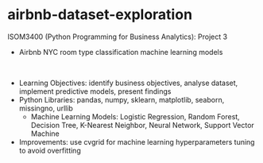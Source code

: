 # airbnb-dataset-exploration

ISOM3400 (Python Programming for Business Analytics): Project 3
- Airbnb NYC room type classification machine learning models

<br>

- Learning Objectives: identify business objectives, analyse dataset, implement predictive models, present findings
- Python Libraries: pandas, numpy, sklearn, matplotlib, seaborn, missingno, urllib
    - Machine Learning Models: Logistic Regression, Random Forest, Decision Tree, K-Nearest Neighbor, Neural Network, Support Vector Machine
- Improvements: use cvgrid for machine learning hyperparameters tuning to avoid overfitting
 
